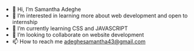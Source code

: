 - 👋 Hi, I’m Samantha Adeghe
- 👀 I’m interested in learning more about web development and open to internship
- 🌱 I’m currently learning CSS and JAVASCRIPT
- 💞️ I’m looking to collaborate on website development
- 📫 How to reach me adeghesamantha43@gmail.com

<!---
Sammysuave/Sammysuave is a ✨ special ✨ repository because its `README.md` (this file) appears on your GitHub profile.
You can click the Preview link to take a look at your changes.
--->
